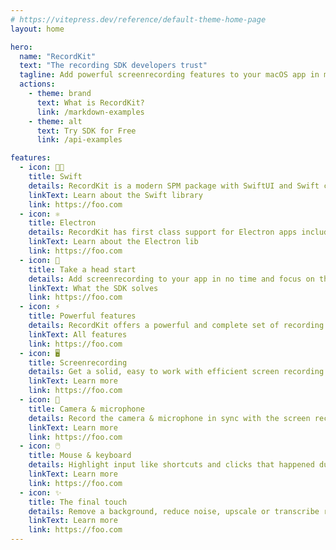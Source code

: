 ```yaml
---
# https://vitepress.dev/reference/default-theme-home-page
layout: home

hero:
  name: "RecordKit"
  text: "The recording SDK developers trust"
  tagline: Add powerful screenrecording features to your macOS app in minutes.
  actions:
    - theme: brand
      text: What is RecordKit?
      link: /markdown-examples
    - theme: alt
      text: Try SDK for Free
      link: /api-examples

features:
  - icon: 🐦‍🔥
    title: Swift
    details: RecordKit is a modern SPM package with SwiftUI and Swift concurrency support.
    linkText: Learn about the Swift library
    link: https://foo.com
  - icon: ⚛
    title: Electron
    details: RecordKit has first class support for Electron apps including TypeScript definitions.
    linkText: Learn about the Electron lib
    link: https://foo.com
  - icon: 🚀
    title: Take a head start
    details: Add screenrecording to your app in no time and focus on the added value of your product.
    linkText: What the SDK solves
    link: https://foo.com
  - icon: ⚡️
    title: Powerful features
    details: RecordKit offers a powerful and complete set of recording features.
    linkText: All features
    link: https://foo.com
  - icon: 🖥️
    title: Screenrecording
    details: Get a solid, easy to work with efficient screen recording based on ScreenCaptureKit.
    linkText: Learn more
    link: https://foo.com
  - icon: 🤳
    title: Camera & microphone
    details: Record the camera & microphone in sync with the screen recording for voice overs.
    linkText: Learn more
    link: https://foo.com
  - icon: 🖱️
    title: Mouse & keyboard
    details: Highlight input like shortcuts and clicks that happened during the screen recording.
    linkText: Learn more
    link: https://foo.com
  - icon: ✨
    title: The final touch
    details: Remove a background, reduce noise, upscale or transcribe recordings, all on device.
    linkText: Learn more
    link: https://foo.com
---
```

